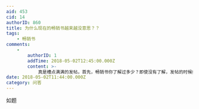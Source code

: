```yaml
---
aid: 453
cid: 14
authorID: 860
title: 为什么现在的畅销书越来越没意思？？
tags:
    - 畅销书
comments:
    -
        authorID: 1
        addTime: 2018-05-02T12:45:00.000Z
        content: >-
            真是槽点满满的发帖，首先，畅销书你了解过多少？即使没有了解，发帖的时候好歹列一些吧。其次，“越来越没意思”，是你的个人感受，你是想表达市面上的畅销书都不符合你的口味吗？骚年，有空多逛逛书店，少发点感慨。
date: 2018-05-02T11:44:00.000Z
category: 问答
---
```


如题
